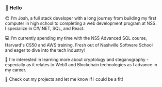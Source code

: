 ### 👋 Hello

😊 I'm Josh, a full stack developer with a long journey from building my first computer in high school to completing a web development program at NSS. I specialize in C#/.NET, SQL, and React.

💻 I'm currently spending my time with the NSS Advanced SQL course, Harvard's CS50 and AWS training. Fresh out of Nashville Software School and eager to dive into the tech industry! 

🤖 I'm interested in learning more about cryptology and steganography - especially as it relates to Web3 and Blockchain technologies as I advance in my career.

💪 Check out my projects and let me know if I could be a fit!


